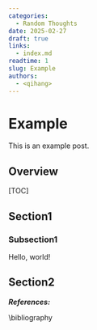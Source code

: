 ```yaml
---
categories:
  - Random Thoughts
date: 2025-02-27
draft: true
links:
  - index.md
readtime: 1
slug: Example
authors:
  - <qihang>
---
```

# Example
This is an example post.
<!-- more -->
## Overview
[TOC]
## Section1
### Subsection1
Hello, world!
## Section2

***References:***

\bibliography

